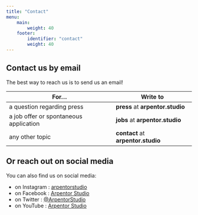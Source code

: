```yaml
---
title: "Contact"
menu:
    main:
        weight: 40
    footer:
        identifier: "contact"
        weight: 40
---
```


<section>

## Contact us by email

The best way to reach us is to send us an email!

| For… | Write to |
| -- | -- |
| a question regarding press | **press** at **arpentor.studio** |
| a job offer or spontaneous application | **jobs** at **arpentor.studio** |
| any other topic | **contact** at **arpentor.studio** |
</section>

<section>

## Or reach out on social media

You can also find us on social media:

- on Instagram : [arpentorstudio](https://www.instagram.com/arpentorstudio/)
- on Facebook : [Arpentor Studio](https://www.facebook.com/Arpentor-Studio-100396392569735)
- on Twitter : [@ArpentorStudio](https://twitter.com/ArpentorStudio)
- on YouTube : [Arpentor Studio](https://www.youtube.com/channel/UC5O0siehXk70Qp112X5M0Ag)

</section>
